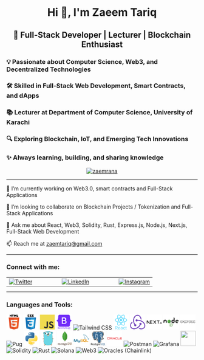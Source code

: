 <h1 align="center">Hi 👋, I'm Zaeem Tariq</h1>
<h2 align="center">🚀 Full-Stack Developer | Lecturer | Blockchain Enthusiast </h2>
<h3>💡 Passionate about Computer Science, Web3, and Decentralized Technologies </h3>
<h3>🛠️ Skilled in Full-Stack Web Development, Smart Contracts, and dApps</h3>
<h3>📚 Lecturer at Department of Computer Science, University of Karachi</h3>
<h3>🔍 Exploring Blockchain, IoT, and Emerging Tech Innovations</h3>
<h3>✨ Always learning, building, and sharing knowledge</h3>

<p align="center">
  <a href="https://twitter.com/zaemrana" target="_blank">
    <img src="https://img.shields.io/twitter/follow/zaemrana?logo=twitter&style=for-the-badge" alt="zaemrana" />
  </a>
</p>

---

🔭 I’m currently working on Web3.0, smart contracts and Full-Stack Applications

👯 I’m looking to collaborate on Blockchain Projects / Tokenization and Full-Stack Applications

💬 Ask me about React, Web3, Solidity, Rust, Express.js, Node.js, Next.js, Full-Stack Web Development

📫 Reach me at zaemtariq@gmail.com

---


### Connect with me:

<p align="center">
  <table align="center">
    <tr>
      <td>
        <a href="https://twitter.com/zaemrana" target="_blank">
          <img src="https://raw.githubusercontent.com/rahuldkjain/github-profile-readme-generator/master/src/images/icons/Social/twitter.svg" alt="Twitter" width="30" height="30">
        </a>
      </td>
      <td width="50">
        </td>
      <td>
        <a href="https://www.linkedin.com/in/zaemtariq/" target="_blank">
          <img src="https://raw.githubusercontent.com/rahuldkjain/github-profile-readme-generator/master/src/images/icons/Social/linked-in-alt.svg" alt="LinkedIn" width="30" height="30">
        </a>
      </td>
      <td width="50">
        </td>
      <td>
        <a href="https://www.instagram.com/zaem_rana" target="_blank">
          <img src="https://raw.githubusercontent.com/rahuldkjain/github-profile-readme-generator/master/src/images/icons/Social/instagram.svg" alt="Instagram" width="30" height="30">
        </a>
      </td>
    </tr>
  </table>
</p>


---

<h3 align="left">Languages and Tools:</h3>
<p align="left">
  <!-- Web Dev -->
  <img src="https://raw.githubusercontent.com/devicons/devicon/master/icons/html5/html5-original-wordmark.svg" alt="HTML5" width="40" height="40"/>
  <img src="https://raw.githubusercontent.com/devicons/devicon/master/icons/css3/css3-original-wordmark.svg" alt="CSS3" width="40" height="40"/>
  <img src="https://raw.githubusercontent.com/devicons/devicon/master/icons/javascript/javascript-original.svg" alt="JavaScript" width="40" height="40"/>
  <img src="https://raw.githubusercontent.com/devicons/devicon/master/icons/bootstrap/bootstrap-plain-wordmark.svg" alt="Bootstrap" width="40" height="40"/>
  <img src="https://www.vectorlogo.zone/logos/tailwindcss/tailwindcss-icon.svg" alt="Tailwind CSS" width="40" height="40"/>
  <img src="https://raw.githubusercontent.com/devicons/devicon/master/icons/react/react-original-wordmark.svg" alt="React" width="40" height="40"/>
  <img src="https://raw.githubusercontent.com/devicons/devicon/master/icons/redux/redux-original.svg" alt="Redux" width="40" height="40"/>
  <img src="https://raw.githubusercontent.com/devicons/devicon/master/icons/nextjs/nextjs-original-wordmark.svg" alt="Next.js" width="40" height="40"/>

  <!-- Backend -->
  <img src="https://raw.githubusercontent.com/devicons/devicon/master/icons/nodejs/nodejs-original-wordmark.svg" alt="Node.js" width="40" height="40"/>
  <img src="https://raw.githubusercontent.com/devicons/devicon/master/icons/express/express-original-wordmark.svg" alt="Express.js" width="40" height="40"/>
  <img src="https://cdn.worldvectorlogo.com/logos/pug.svg" alt="Pug" width="40" height="40"/>
  <img src="https://raw.githubusercontent.com/devicons/devicon/master/icons/python/python-original.svg" alt="Python" width="40" height="40"/>
  <img src="https://raw.githubusercontent.com/devicons/devicon/master/icons/go/go-original.svg" alt="Golang" width="40" height="40"/>

  <!-- Databases -->
  <img src="https://raw.githubusercontent.com/devicons/devicon/master/icons/mongodb/mongodb-original-wordmark.svg" alt="MongoDB" width="40" height="40"/>
  <img src="https://raw.githubusercontent.com/devicons/devicon/master/icons/mysql/mysql-original-wordmark.svg" alt="MySQL" width="40" height="40"/>
  <img src="https://raw.githubusercontent.com/devicons/devicon/master/icons/postgresql/postgresql-original-wordmark.svg" alt="PostgreSQL" width="40" height="40"/>
  <img src="https://raw.githubusercontent.com/devicons/devicon/master/icons/oracle/oracle-original.svg" alt="Oracle" width="40" height="40"/>

  <!-- Tools -->
  <img src="https://www.vectorlogo.zone/logos/getpostman/getpostman-icon.svg" alt="Postman" width="40" height="40"/>
  <img src="https://www.vectorlogo.zone/logos/grafana/grafana-icon.svg" alt="Grafana" width="40" height="40"/>

  <!-- Blockchain -->
<img src="https://www.vectorlogo.zone/logos/ethereum/ethereum-icon.svg" width="40" height="40"/>
<img src="https://cdn.jsdelivr.net/gh/devicons/devicon@latest/icons/solidity/solidity-original.svg" alt="Solidity" width="40" height="40"/>
<img src="https://cdn.jsdelivr.net/gh/devicons/devicon@latest/icons/rust/rust-original.svg" alt="Rust" width="40" height="40"/>
<img src="https://unpkg.com/@cryptologos/cryptocurrencies@1.0.1/logos/solana-sol-logo.svg" alt="Solana" width="40" height="40"/>
<img src="https://unpkg.com/@cryptologos/cryptocurrencies@1.0.1/logos/web3js.svg" alt="Web3" width="40" height="40"/>
<img src="https://cryptologos.cc/logos/chainlink-link-logo.svg" alt="Oracles (Chainlink)" width="40" height="40"/>
</p>
